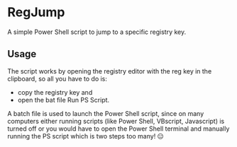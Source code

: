 RegJump
=======

A simple Power Shell script to jump to a specific registry key.


## Usage

The script works by opening the registry editor with the reg key in the clipboard, so all you have to do is:
* copy the registry key and 
* open the bat file Run PS Script.

A batch file is used to launch the Power Shell script, since on many computers either running scripts (like Power Shell, VBscript, Javascript) is turned off or you would have to open the Power Shell terminal and manually running the PS script which is two steps too many! :expressionless:
